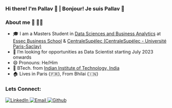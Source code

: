 ### Hi there! I'm Pallav 👋 | Bonjour! Je suis Pallav 👋

### About me 🚀 🙋‍♂️
- 🎓  I am a Masters Student in [Data Sciences and Business Analytics](https://www.linkedin.com/school/essec-centralesupelec-master-data-sciences-business-analytics/?originalSubdomain=fr) at [Essec Business School](https://www.essec.edu/en/program/mscs/master-data-sciences-business-analytics/) & [CentraleSupélec (CentraleSupélec - Université Paris-Saclay)](https://www.centralesupelec.fr/en/master-data-sciences-business-analytics-dsba)
- 🔭 I’m looking for opportunities as Data Scientist starting July 2023 onwards
- 😄 Pronouns: He/Him
- 📜 BTech. from [Indian Institute of Technology, India](https://www.iitbhu.ac.in/dept/mec)
- 🏠 Lives in Paris (🇫🇷), From Bhilai (🇮🇳)

### Lets Connect:
<p>
  <a href="https://www.linkedin.com/in/pallavsahu2207/" target="_blank">
    <img alt="LinkedIn" src="https://img.shields.io/badge/linkedin-%230077B5.svg?&style=for-the-badge&logo=linkedin&logoColor=white" />
  </a>
  <a href="mailto:pallav.sahu@essec.edu" target="_blank">
    <img alt="Email" src="https://img.shields.io/static/v1?label=Mail&message=pallav.sahu@essec.edu&style=for-the-badge&color=red&logo=gmail&cacheSeconds=3600&link=mailto:pallav.sahu@essec.edu" />
  </a>
  <a href="https://github.com/Pallav2207" target="_blank">
    <img alt="Github" src="https://img.shields.io/static/v1?label=GitHub&message=Pallav2207&style=for-the-badge&color=black&logo=github&cacheSeconds=3600&link=https://github.com/Pallav2207" />
  </a>
</p>




